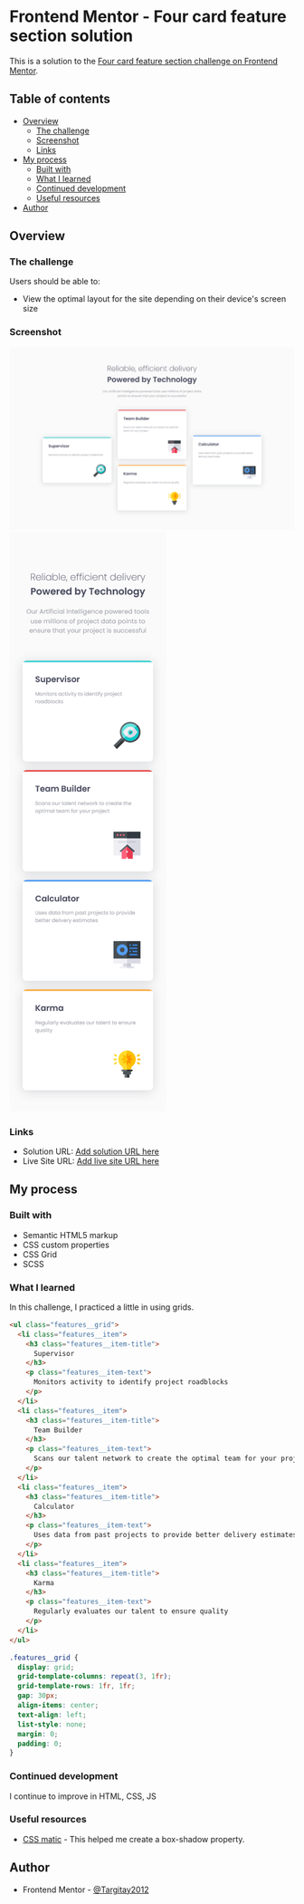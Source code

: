 # Frontend Mentor - Four card feature section solution

This is a solution to the [Four card feature section challenge on Frontend Mentor](https://www.frontendmentor.io/challenges/four-card-feature-section-weK1eFYK).

## Table of contents

- [Overview](#overview)
  - [The challenge](#the-challenge)
  - [Screenshot](#screenshot)
  - [Links](#links)
- [My process](#my-process)
  - [Built with](#built-with)
  - [What I learned](#what-i-learned)
  - [Continued development](#continued-development)
  - [Useful resources](#useful-resources)
- [Author](#author)

## Overview

### The challenge

Users should be able to:

- View the optimal layout for the site depending on their device's screen size

### Screenshot

![](./screenshot-1.jpg)
![](./screenshot-2.jpg)

### Links

- Solution URL: [Add solution URL here](https://your-solution-url.com)
- Live Site URL: [Add live site URL here](https://your-live-site-url.com)

## My process

### Built with

- Semantic HTML5 markup
- CSS custom properties
- CSS Grid
- SCSS

### What I learned

In this challenge, I practiced a little in using grids.

```html
<ul class="features__grid">
  <li class="features__item">
    <h3 class="features__item-title">
      Supervisor
    </h3>
    <p class="features__item-text">
      Monitors activity to identify project roadblocks
    </p>
  </li>
  <li class="features__item">
    <h3 class="features__item-title">
      Team Builder
    </h3>
    <p class="features__item-text">
      Scans our talent network to create the optimal team for your project
    </p>
  </li>
  <li class="features__item">
    <h3 class="features__item-title">
      Calculator
    </h3>
    <p class="features__item-text">
      Uses data from past projects to provide better delivery estimates
    </p>
  </li>
  <li class="features__item">
    <h3 class="features__item-title">
      Karma
    </h3>
    <p class="features__item-text">
      Regularly evaluates our talent to ensure quality
    </p>
  </li>
</ul>
```
```scss
.features__grid {
  display: grid;
  grid-template-columns: repeat(3, 1fr);
  grid-template-rows: 1fr, 1fr;
  gap: 30px;
  align-items: center;
  text-align: left;
  list-style: none;
  margin: 0;
  padding: 0;
}
```

### Continued development

I continue to improve in HTML, CSS, JS

### Useful resources

- [CSS matic](https://www.cssmatic.com/box-shadow) - This helped me create a box-shadow property.

## Author

- Frontend Mentor - [@Targitay2012](https://www.frontendmentor.io/profile/Targitay2012)